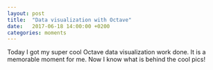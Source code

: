 ```yaml
---
layout: post
title:  "Data visualization with Octave"
date:   2017-06-18 14:00:00 +0200
categories: moments
---
```

Today I got my super cool Octave data visualization work done.
It is a memorable moment for me. Now I know what is behind the cool pics!
